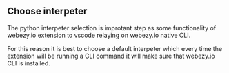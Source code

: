 ## Choose interpeter

The python interpeter selection is improtant step as some functionality of webezy.io extension to vscode relaying on webezy.io native CLI.

For this reason it is best to choose a default interpeter which every time the extension will be running a CLI command it will make sure that webezy.io CLI is installed.